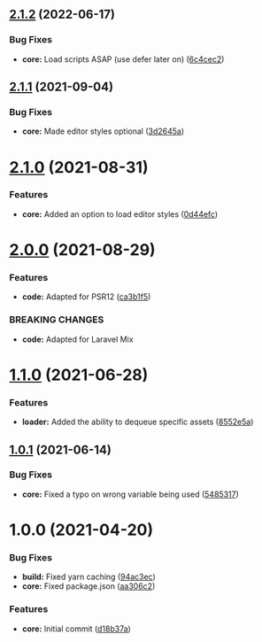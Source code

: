 ## [2.1.2](https://github.com/lexo-mpuzovic/asset-loader/compare/v2.1.1...v2.1.2) (2022-06-17)


### Bug Fixes

* **core:** Load scripts ASAP (use defer later on) ([6c4cec2](https://github.com/lexo-mpuzovic/asset-loader/commit/6c4cec29a2cdfd2d3ddaf4067b1262a08639afab))

## [2.1.1](https://github.com/lexo-mpuzovic/asset-loader/compare/v2.1.0...v2.1.1) (2021-09-04)


### Bug Fixes

* **core:** Made editor styles optional ([3d2645a](https://github.com/lexo-mpuzovic/asset-loader/commit/3d2645a47ad3d3ce9b2b212227bd18a54077f339))

# [2.1.0](https://github.com/lexo-mpuzovic/asset-loader/compare/v2.0.0...v2.1.0) (2021-08-31)


### Features

* **core:** Added an option to load editor styles ([0d44efc](https://github.com/lexo-mpuzovic/asset-loader/commit/0d44efc94d276eabb3188e7413f96fa3b22b2c88))

# [2.0.0](https://github.com/lexo-mpuzovic/asset-loader/compare/v1.1.0...v2.0.0) (2021-08-29)


### Features

* **code:** Adapted for PSR12 ([ca3b1f5](https://github.com/lexo-mpuzovic/asset-loader/commit/ca3b1f58cc2f54b1fbc6c436b381c5392bc4b953))


### BREAKING CHANGES

* **code:** Adapted for Laravel Mix

# [1.1.0](https://github.com/oblakstudio/asset-loader/compare/v1.0.1...v1.1.0) (2021-06-28)


### Features

* **loader:** Added the ability to dequeue specific assets ([8552e5a](https://github.com/oblakstudio/asset-loader/commit/8552e5a227eac70d1c1e02e1cf419d3d32176b79))

## [1.0.1](https://github.com/oblakstudio/asset-loader/compare/v1.0.0...v1.0.1) (2021-06-14)


### Bug Fixes

* **core:** Fixed a typo on wrong variable being used ([5485317](https://github.com/oblakstudio/asset-loader/commit/54853175d61772b0b27f0b7c2bccf024ae8e738b))

# 1.0.0 (2021-04-20)


### Bug Fixes

* **build:** Fixed yarn caching ([94ac3ec](https://github.com/oblakstudio/asset-loader/commit/94ac3ec52bb9f4e22d4119fbf306a716d9133f13))
* **core:** Fixed package.json ([aa306c2](https://github.com/oblakstudio/asset-loader/commit/aa306c213768743ee1cabbd11653296ee7ba116d))


### Features

* **core:** Initial commit ([d18b37a](https://github.com/oblakstudio/asset-loader/commit/d18b37a4ef76499f6c64adc786738cbf29a19a5c))
